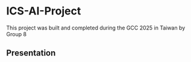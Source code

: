 # ICS-AI-Project

This project was built and completed during the GCC 2025 in Taiwan by Group 8

## Presentation
